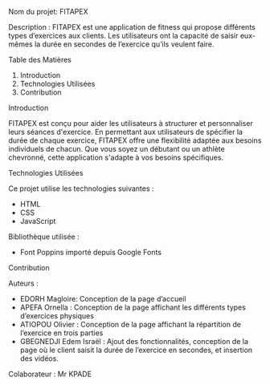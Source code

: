 Nom du projet: FITAPEX

Description :
FITAPEX est une application de fitness qui propose différents types d’exercices aux clients. Les utilisateurs ont la capacité de saisir eux-mêmes la durée en secondes de l’exercice qu’ils veulent faire.

Table des Matières

1. Introduction
2. Technologies Utilisées
3. Contribution


Introduction

FITAPEX est conçu pour aider les utilisateurs à structurer et personnaliser leurs séances d'exercice. En permettant aux utilisateurs de spécifier la durée de chaque exercice, FITAPEX offre une flexibilité adaptée aux besoins individuels de chacun. Que vous soyez un débutant ou un athlète chevronné, cette application s'adapte à vos besoins spécifiques.

Technologies Utilisées

Ce projet utilise les technologies suivantes :

- HTML
- CSS
- JavaScript

Bibliothèque utilisée :

- Font Poppins importé depuis Google Fonts



Contribution

Auteurs :

- EDORH Magloire: Conception de la page d’accueil
- APEFA Ornella : Conception de la page affichant les différents types d’exercices physiques
- ATIOPOU Olivier : Conception de la page affichant la répartition de l’exercice en trois parties
- GBEGNEDJI Edem Israël : Ajout des fonctionnalités, conception de la page où le client saisit la durée de l’exercice en secondes, et insertion des vidéos.

Colaborateur : Mr KPADE
